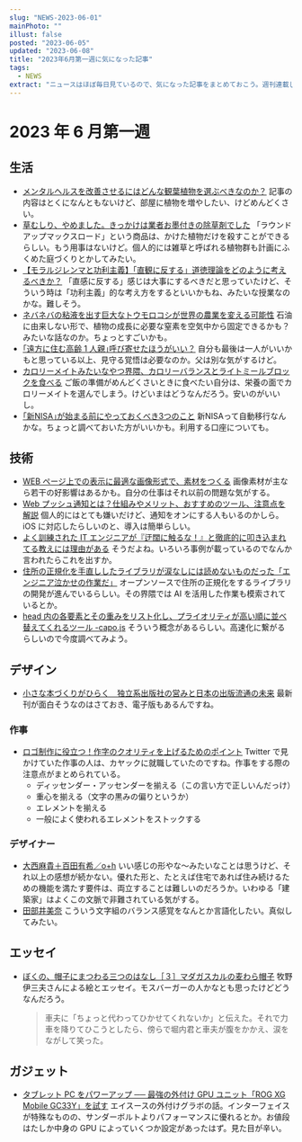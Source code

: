 ```yaml
---
slug: "NEWS-2023-06-01"
mainPhoto: ""
illust: false
posted: "2023-06-05"
updated: "2023-06-08"
title: "2023年6月第一週に気になった記事"
tags:
  - NEWS
extract: "ニュースはほぼ毎日見ているので、気になった記事をまとめておこう。週刊連載したい。"
---
```


# 2023 年 6 月第一週

## 生活

- [メンタルヘルスを改善させるにはどんな観葉植物を選ぶべきなのか？](https://gigazine.net/news/20230603-owning-houseplants-boost-mental-health/)
  記事の内容はとくになんともないけど、部屋に植物を増やしたい、けどめんどくさい。
- [草むしり、やめました。きっかけは業者お墨付きの除草剤でした](https://www.gizmodo.jp/2023/06/270598.html)
  「ラウンドアップマックスロード」という商品は、かけた植物だけを殺すことができるらしい。もう用事はないけど。個人的には雑草と呼ばれる植物群も計画にふくめた庭づくりとかしてみたい。
- [【モラルジレンマと功利主義】「直観に反する」道徳理論をどのように考えるべきか？](https://ocw.u-tokyo.ac.jp/daifuku_2011a_gfk_kodama/)
  「直感に反する」感じは大事にするべきだと思っていたけど、そういう時は「功利主義」的な考え方をするといいかもね、みたいな授業なのかな。難しそう。
- [ネバネバの粘液を出す巨大なトウモロコシが世界の農業を変える可能性](https://gigazine.net/news/20230607-giant-corn-mucus/)
  石油に由来しない形で、植物の成長に必要な窒素を空気中から固定できるかも？みたいな話なのか。ちょっとすごいかも。
- [｢遠方に住む高齢 1 人親｣呼び寄せたほうがいい？](https://toyokeizai.net/articles/-/676666)
  自分も最後は一人がいいかもと思っている以上、見守る覚悟は必要なのか。父は別な気がするけど。
- [カロリーメイトみたいなやつ界隈、カロリーバランスとライトミールブロックを食べる](https://dailyportalz.jp/kiji/calorie_mate-mitaina_yatu)
  ご飯の準備がめんどくさいときに食べたい自分は、栄養の面でカロリーメイトを選んでしまう。けどいまはどうなんだろう。安いのがいいし。
- [｢新NISA｣が始まる前にやっておくべき3つのこと](https://toyokeizai.net/articles/-/676103)
  新NISAって自動移行なんかな。ちょっと調べておいた方がいいかも。利用する口座についても。

## 技術

- [WEB ページ上での表示に最適な画像形式で、素材をつくる](https://techblog.gmo-ap.jp/2023/06/02/best-image-format/)
  画像素材が主なら若干の好影響はあるかも。自分の仕事はそれ以前の問題な気がする。
- [Web プッシュ通知とは？仕組みやメリット、おすすめのツール、注意点を解説](https://ferret-plus.com/89514?utm_campaign=https%3A%2F%2Fferret-plus.com%2F&utm_medium=RSS&utm_source=index_rss)
  個人的にはとても嫌いだけど、通知をオンにする人もいるのかしら。iOS に対応したらしいのと、導入は簡単らしい。
- [よく訓練された IT エンジニアが『迂闊に触るな！』と徹底的に叩き込まれてる教えには理由がある](https://togetter.com/li/2162106)
  そうだよね。いろいろ事例が載っているのでなんか言われたらこれを出すか。
- [住所の正規化を手直ししたライブラリが涙なしには読めないものだった「エンジニア泣かせの作業だ」](https://togetter.com/li/2162263)
  オープンソースで住所の正規化をするライブラリの開発が進んでいるらしい。その界隈では AI を活用した作業も模索されているとか。
- [head 内の各要素とその重みをリスト化し、プライオリティが高い順に並べ替えてくれるツール -capo.js](https://coliss.com/articles/build-websites/operation/work/identify-out-of-order-elements-in-head.html)
  そういう概念があるらしい。高速化に繋がるらしいので今度調べてみよう。

## デザイン

- [小さな本づくりがひらく　独立系出版社の営みと日本の出版流通の未来](http://www.idea-mag.com/idea_magazine/idea-no-402/)
  最新刊が面白そうなのはさておき、電子版もあるんですね。

### 作事

- [ロゴ制作に役立つ！作字のクオリティを上げるためのポイント](https://designblog.kayac.com/entry/improve-logo-quality)
  Twitter で見かけていた作事の人は、カヤックに就職していたのですね。作事をする際の注意点がまとめられている。
  - ディッセンダー・アッセンダーを揃える（この言い方で正しいんだっけ）
  - 重心を揃える（文字の黒みの偏りというか）
  - エレメントを揃える
  - 一般によく使われるエレメントをストックする

### デザイナー

- [大西麻貴＋百田有希／o+h](https://www.japandesign.ne.jp/kiriyama/289_onishimaki_hyakudayuki/)
  いい感じの形やな〜みたいなことは思うけど、それ以上の感想が続かない。優れた形と、たとえば住宅であれば住み続けるための機能を満たす要件は、両立することは難しいのだろうか。いわゆる「建築家」はよくこの文脈で非難されている気がする。
- [田部井美奈](https://www.japandesign.ne.jp/kiriyama/283_mina_tabei/)
  こういう文字組のバランス感覚をなんとか言語化したい。真似してみたい。

## エッセイ

- [ぼくの、帽子にまつわる三つのはなし［３］マダガスカルの麦わら帽子](https://www.1101.com/n/weeksdays/contents/49250?utm_source=rss&utm_medium=2023-6-7)
  牧野伊三夫さんによる絵とエッセイ。モスバーガーの人かなとも思ったけどどうなんだろう。
  > 車夫に「ちょっと代わってひかせてくれないか」と伝えた。それで力車を降りてひこうとしたら、傍らで堀内君と車夫が腹をかかえ、涙をながして笑った。

## ガジェット

- [タブレット PC をパワーアップ ── 最強の外付け GPU ユニット「ROG XG Mobile GC33Y」を試す](https://www.itmedia.co.jp/pcuser/articles/2306/08/news111.html)
  エイスースの外付けグラボの話。インターフェイスが特殊なものの、サンダーボルトよりパフォーマンスに優れるとか。お値段はたしか中身の GPU によっていくつか設定があったはず。見た目が辛い。
